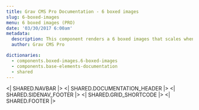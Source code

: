 ```yaml
---
title: Grav CMS Pro Documentation - 6 boxed images
slug: 6-boxed-images
menu: 6 boxed images (PRO)
date: '03/30/2017 6:00am'
metadata:
  description: This component renders a 6 boxed images that scales when mouse is placed over them and with a nice caption at their bottom
  author: Grav CMS Pro

dictionaries:
  - components.boxed-images.6-boxed-images
  - components.base-elements-documentation
  - shared
---
```


<| SHARED.NAVBAR |>
<| SHARED.DOCUMENTATION_HEADER |>
<| SHARED.SIDENAV_FOOTER |>
<| SHARED.GRID_SHORTCODE |>
<| SHARED.FOOTER |>
